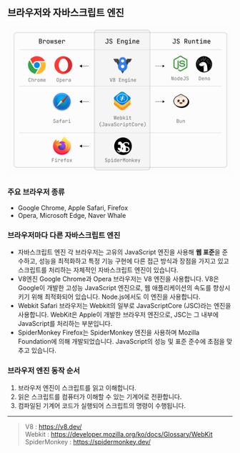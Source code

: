 ## 브라우저와 자바스크립트 엔진

![alt text](../img/2/image.png)

### 주요 브라우저 종류  
- Google Chrome, Apple Safari, Firefox  
- Opera, Microsoft Edge, Naver Whale

### 브라우저마다 다른 자바스크립트 엔진  
- 자바스크립트 엔진
  각 브라우저는 고유의 JavaScript 엔진을 사용해 **웹 표준**을 준수하고, 성능을 최적화하고 특정 기능 구현에 다른 접근 방식과 장점을 가지고 있고 스크립트를 처리하는 자체적인 자바스크립트 엔진이 있습니다.
- V8엔진
  Google Chrome과 Opera 브라우저는 V8 엔진을 사용합니다. V8은 Google이 개발한 고성능 JavaScript 엔진으로, 웹 애플리케이션의 속도를 향상시키기 위해 최적화되어 있습니다. Node.js에서도 이 엔진을 사용합니다.
- Webkit
  Safari 브라우저는 Webkit의 일부로 JavaScriptCore (JSC)라는 엔진을 사용합니다. WebKit은 Apple이 개발한 브라우저 엔진으로, JSC는 그 내부에 JavaScript를 처리하는 부분입니다.
- SpiderMonkey
  Firefox는 SpiderMonkey 엔진을 사용하며 Mozilla Foundation에 의해 개발되었습니다. JavaScript의 성능 및 표준 준수에 초점을 맞추고 있습니다.

### 브라우저 엔진 동작 순서  
1. 브라우저 엔진이 스크립트를 읽고 이해합니다.  
2. 읽은 스크립트를 컴퓨터가 이해할 수 있는 기계어로 전환합니다.  
3. 컴파일된 기계어 코드가 실행되어 스크립트의 명령이 수행됩니다.

***

> V8 : https://v8.dev/  
> Webkit : https://developer.mozilla.org/ko/docs/Glossary/WebKit  
> SpiderMonkey : https://spidermonkey.dev/